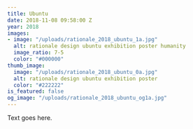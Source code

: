 ```yaml
---
title: Ubuntu
date: 2018-11-08 09:58:00 Z
year: 2018
images:
- image: "/uploads/rationale_2018_ubuntu_1a.jpg"
  alt: rationale design ubuntu exhibition poster humanity
  image_ratio: 7-5
  color: "#000000"
thumb_image:
  image: "/uploads/rationale_2018_ubuntu_0a.jpg"
  alt: rationale design ubuntu exhibition poster
  color: "#222222"
is_featured: false
og_image: "/uploads/rationale_2018_ubuntu_og1a.jpg"
---
```


Text goes here.